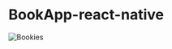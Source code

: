 # BookApp-react-native
![Bookies](https://user-images.githubusercontent.com/73385243/122120526-330bd700-ce33-11eb-981b-643837ac2d47.png)

